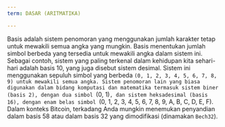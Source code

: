 ```yaml
---
term: DASAR (ARITMATIKA)

---
```

Basis adalah sistem penomoran yang menggunakan jumlah karakter tetap untuk mewakili semua angka yang mungkin. Basis menentukan jumlah simbol berbeda yang tersedia untuk mewakili angka dalam sistem ini. Sebagai contoh, sistem yang paling terkenal dalam kehidupan kita sehari-hari adalah basis 10, yang juga disebut sistem desimal. Sistem ini menggunakan sepuluh simbol yang berbeda `(0, 1, 2, 3, 4, 5, 6, 7, 8, 9) untuk mewakili semua angka. Sistem penomoran lain yang biasa digunakan dalam bidang komputasi dan matematika termasuk sistem biner (basis 2), dengan dua simbol `(0, 1)`, dan sistem heksadesimal (basis 16), dengan enam belas simbol `(0, 1, 2, 3, 4, 5, 6, 7, 8, 9, A, B, C, D, E, F). Dalam konteks Bitcoin, terkadang Anda mungkin menemukan penyandian dalam basis 58 atau dalam basis 32 yang dimodifikasi (dinamakan `Bech32`).